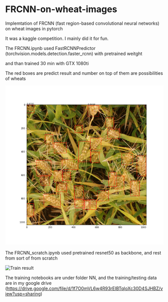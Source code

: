 # FRCNN-on-wheat-images

Implemtation of FRCNN (fast region-based convolutional neural networks) on wheat images in pytorch

It was a kaggle competition. I mainly did it for fun. 


The FRCNN.ipynb used FastRCNNPredictor (torchvision.models.detection.faster_rcnn) with pretrained weitght 

and than trained 30 min with GTX 1080ti 


The red boxes are predict result and number on top of them are possibilities of wheats

![Train result](https://github.com/ShangChunLin/FRCNN-on-wheat-images/blob/main/FRCNN.png)

The FRCNN_scratch.ipynb used pretrained resnet50 as backbone, and rest from sort of from scratch

![Train result](tba)


The training notebooks are under folder NN, and the training/testing data are in my google drive (https://drive.google.com/file/d/1f7O0mVL6w4R93rEIBTqIoXc30D4SJHBZ/view?usp=sharing)
